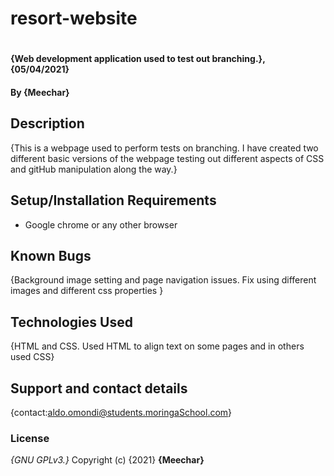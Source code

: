 # resort-website
# 
#### {Web development application used to test out branching.}, {05/04/2021}
#### By **{Meechar}**
## Description
{This is a webpage used to perform tests on branching. I have created two different basic versions of the webpage testing out different aspects
of CSS and gitHub manipulation along the way.}
## Setup/Installation Requirements
* Google chrome or any other browser 

## Known Bugs
{Background image setting and page navigation issues. Fix using different images and different css properties  }
## Technologies Used
{HTML and CSS. Used HTML to align text on some pages and in others used CSS}
## Support and contact details
{contact:aldo.omondi@students.moringaSchool.com}
### License
*{GNU GPLv3.}*
Copyright (c) {2021} **{Meechar}**
  
